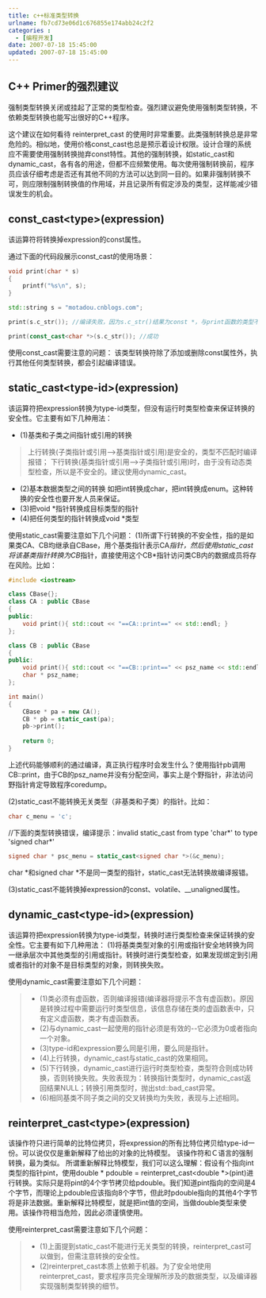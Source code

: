 ```yaml
---
title: c++标准类型转换
urlname: fb7cd73e06d1c676855e174abb24c2f2
categories : 
  - [编程开发]
date: 2007-07-18 15:45:00
updated: 2007-07-18 15:45:00
---
```

## C++ Primer的强烈建议
强制类型转换关闭或挂起了正常的类型检查。强烈建议避免使用强制类型转换，不依赖类型转换也能写出很好的C++程序。

这个建议在如何看待 reinterpret_cast 的使用时非常重要。此类强制转换总是非常危险的。相似地，使用价格const_cast也总是预示着设计权限。设计合理的系统应不需要使用强制转换抛弃const特性。其他的强制转换，如static_cast和dynamic_cast，各有各的用途，但都不应频繁使用。每次使用强制转换前，程序员应该仔细考虑是否还有其他不同的方法可以达到同一目的。如果非强制转换不可，则应限制强制转换值的作用域，并且记录所有假定涉及的类型，这样能减少错误发生的机会。

## const_cast\<type\>(expression)
该运算符将转换掉expression的const属性。

通过下面的代码段展示const_cast的使用场景：
``` c++
void print(char * s)
{
	printf("%s\n", s);
}

std::string s = "motadou.cnblogs.com";

print(s.c_str()); //编译失败，因为s.c_str()结果为const *，与print函数的类型不匹配。

print(const_cast<char *>(s.c_str()); //成功
```
使用const_cast需要注意的问题：
该类型转换符除了添加或删除const属性外，执行其他任何类型转换，都会引起编译错误。

## static_cast\<type-id\>(expression)
该运算符把expression转换为type-id类型，但没有运行时类型检查来保证转换的安全性。它主要有如下几种用法：
* (1)基类和子类之间指针或引用的转换
> 上行转换(子类指针或引用-->基类指针或引用)是安全的，类型不匹配时编译报错；
> 下行转换(基类指针或引用-->子类指针或引用)时，由于没有动态类型检查，所以是不安全的。建议使用dynamic_cast。
* (2)基本数据类型之间的转换
如把int转换成char，把int转换成enum。这种转换的安全性也要开发人员来保证。
* (3)把void *指针转换成目标类型的指针
* (4)把任何类型的指针转换成void *类型

使用static_cast需要注意如下几个问题：
(1)所谓下行转换的不安全性，指的是如果类CA、CB均继承自CBase，用个基类指针表示CA*指针，然后使用static_cast将该基类指针转换为CB*指针，直接使用这个CB*指针访问类CB内的数据成员将存在风险。比如：
``` c++
#include <iostream>

class CBase{};
class CA : public CBase
{
public:
	void print(){ std::cout << "==CA::print==" << std::endl; }
};

class CB : public CBase
{
public:
	void print(){ std::cout << "==CB::print==" << psz_name << std::endl; }
	char * psz_name;
};

int main()
{
	CBase * pa = new CA();
	CB * pb = static_cast(pa);
	pb->print();
	
	return 0;
}
```
上述代码能够顺利的通过编译，真正执行程序时会发生什么？使用指针pb调用CB::print，由于CB的psz_name并没有分配空间，事实上是个野指针，非法访问野指针肯定导致程序coredump。

(2)static_cast不能转换无关类型（非基类和子类）的指针。比如：
``` c++
char c_menu = 'c';
```

//下面的类型转换错误，编译提示：invalid static_cast from type 'char*' to type 'signed char*'
``` c++
signed char * psc_menu = static_cast<signed char *>(&c_menu);
```
char *和signed char *不是同一类型的指针，static_cast无法转换故编译报错。

(3)static_cast不能转换掉expression的const、volatile、__unaligned属性。

## dynamic_cast\<type-id\>(expression)
该运算符把expression转换为type-id类型，转换时进行类型检查来保证转换的安全性。它主要有如下几种用法：
(1)将基类类型对象的引用或指针安全地转换为同一继承层次中其他类型的引用或指针。转换时进行类型检查，如果发现绑定到引用或者指针的对象不是目标类型的对象，则转换失败。

使用dynamic_cast需要注意如下几个问题：
> * (1)类必须有虚函数，否则编译报错(编译器将提示不含有虚函数)。原因是转换过程中需要运行时类型信息，该信息存储在类的虚函数表中，只有定义虚函数，类才有虚函数表。
> * (2)与dynamic_cast一起使用的指针必须是有效的--它必须为0或者指向一个对象。
> * (3)type-id和expression要么同是引用，要么同是指针。
> * (4)上行转换，dynamic_cast与static_cast的效果相同。
> * (5)下行转换，dynamic_cast进行运行时类型检查，类型符合则成功转换，否则转换失败。失败表现为：转换指针类型时，dynamic_cast返回结果NULL；转换引用类型时，抛出std::bad_cast异常。
> * (6)相同基类不同子类之间的交叉转换均为失败，表现与上述相同。

## reinterpret_cast\<type\>(expression)
该操作符只进行简单的比特位拷贝，将expression的所有比特位拷贝给type-id一份。可以说仅仅是重新解释了给出的对象的比特模型。
该操作符和Ｃ语言的强制转换，最为类似。
所谓重新解释比特模型，我们可以这么理解：假设有个指向int类型的指针pint，使用double * pdouble = reinterpret_cast<double *>(pint)进行转换。实际只是将pint的4个字节拷贝给pdouble。我们知道pint指向的空间是4个字节，而理论上pdouble应该指向8个字节，但此时pdouble指向的其他4个字节将是非法数据。重新解释比特模型，就是把int值的空间，当做double类型来使用。该操作符相当危险，因此必须谨慎使用。

使用reinterpret_cast需要注意如下几个问题： 
> * (1)上面提到static_cast不能进行无关类型的转换，reinterpret_cast可以做到，但需注意转换的安全性。 
> * (2)reinterpret_cast本质上依赖于机器。为了安全地使用reinterpret_cast，要求程序员完全理解所涉及的数据类型，以及编译器实现强制类型转换的细节。